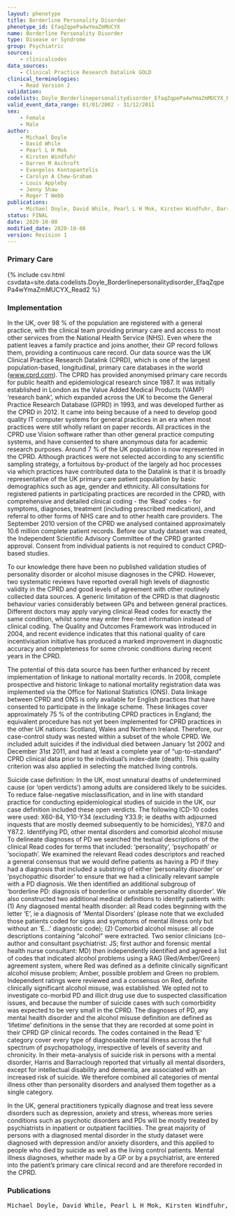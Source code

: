 ```yaml
---
layout: phenotype
title: Borderline Personality Disorder
phenotype_id: EfaqZqpePa4wYmaZmMUCYX
name: Borderline Personality Disorder
type: Disease or Syndrome
group: Psychiatric
sources: 
    - clinicalcodes
data_sources:
    - Clinical Practice Research Datalink GOLD
clinical_terminologies:
    - Read Version 2
validation:
codelists: Doyle_Borderlinepersonalitydisorder_EfaqZqpePa4wYmaZmMUCYX_Read2.csv
valid_event_data_range: 01/01/2002 - 31/12/2011
sex:
    - Female
    - Male
author:
    - Michael Doyle
    - David While
    - Pearl L H Mok
    - Kirsten Windfuhr
    - Darren M Aschroft
    - Evangelos Kontopantelis
    - Carolyn A Chew-Graham
    - Louis Appleby
    - Jenny Shaw
    - Roger T Webb
publications:
    - Michael Doyle, David While, Pearl L H Mok, Kirsten Windfuhr, Darren M. Ashcroft, Evangelos Kontopantelis, Carolyn A Chew-Graham, Lous Appleby, Jenny Shaw, Roger T Webb, Suicide risk in primary care patients diagnosed with a personality disorder a nested case control study. BMC Family Practice, 17(106), 2016.
status: FINAL
date: 2020-10-08
modified_date: 2020-10-08
version: Revision 1
---
```


### Primary Care

{% include csv.html csvdata=site.data.codelists.Doyle_Borderlinepersonalitydisorder_EfaqZqpePa4wYmaZmMUCYX_Read2 %}

### Implementation

In the UK, over 98 % of the population are registered with a general practice, with the clinical team providing primary care and access to most other services from the
National Health Service (NHS). Even where the patient leaves a family practice and joins another, their GP record follows them, providing a continuous care
record. Our data source was the UK Clinical Practice Research Datalink (CPRD), which is one of the largest population-based, longitudinal, primary care databases
in the world (www.cprd.com). The CPRD has provided anonymised primary care records for public health and epidemiological research since 1987. It was initially
established in London as the Value Added Medical Products (VAMP) ‘research bank’, which expanded across the UK to become the General Practice Research Database
(GPRD) in 1993, and was developed further as the CPRD in 2012. It came into being because of a need to develop good quality IT computer systems for general practices in an era when most practices were still wholly
reliant on paper records. All practices in the CPRD use Vision software rather than other general practice computing systems, and have consented to share anonymous
data for academic research purposes. Around 7 % of the UK population is now represented in the CPRD. Although practices were not selected according to any scientific
sampling strategy, a fortuitous by-product of the largely ad hoc processes via which practices have contributed data to the Datalink is that it is broadly representative
of the UK primary care patient population by basic demographics such as age, gender and ethnicity. All consultations for registered patients in participating
practices are recorded in the CPRD, with comprehensive and detailed clinical coding - the ‘Read’ codes - for symptoms, diagnoses, treatment (including prescribed
medication), and referral to other forms of NHS care and to other health care providers. The September 2010 version of the CPRD we analysed contained approximately
10.6 million complete patient records. Before our study dataset was created, the Independent Scientific Advisory Committee of the CPRD granted approval.
Consent from individual patients is not required to conduct CPRD-based studies.

To our knowledge there have been no published validation studies of personality disorder or alcohol misuse diagnoses in the CPRD. However, two systematic reviews
have reported overall high levels of diagnostic validity in the CPRD and good levels of agreement with other routinely collected data sources. A generic limitation
of the CPRD is that diagnostic behaviour varies considerably between GPs and between general practices. Different doctors may apply varying clinical Read
codes for exactly the same condition, whilst some may enter free-text information instead of clinical coding. The Quality and Outcomes Framework was introduced
in 2004, and recent evidence indicates that this national quality of care incentivisation initiative has produced a marked improvement in diagnostic accuracy and completeness
for some chronic conditions during recent years in the CPRD.

The potential of this data source has been further enhanced by recent implementation of linkage to national mortality records. In 2008, complete prospective and
historic linkage to national mortality registration data was implemented via the Office for National Statistics (ONS). Data linkage between CPRD and ONS is only
available for English practices that have consented to participate in the linkage scheme. These linkages cover approximately 75 % of the contributing CPRD practices
in England; the equivalent procedure has not yet been implemented for CPRD practices in the other UK nations: Scotland, Wales and Northern Ireland.
Therefore, our case-control study was nested within a subset of the whole CPRD. We included adult suicides if the individual died between January 1st 2002 and December
31st 2011, and had at least a complete year of “up-to-standard” CPRD clinical data prior to the individual’s index-date (death). This quality criterion was also
applied in selecting the matched living controls.

Suicide case definition:
In the UK, most unnatural deaths of undetermined cause (or ‘open verdicts’) among adults are considered likely to be suicides. To reduce false-negative misclassification,
and in line with standard practice for conducting epidemiological studies of suicide in the UK, our case definition included these open verdicts. The following
ICD-10 codes were used: X60-84, Y10-Y34 (excluding Y33.9; ie deaths with adjourned inquests that are mostly deemed subsequently to be homicides), Y87.0 and Y87.2.
Identifying PD, other mental disorders and comorbid alcohol misuse To delineate diagnoses of PD we searched the textual descriptions of the clinical Read codes for terms that included:
‘personality’, ‘psychopath’ or ‘sociopath’. We examined the relevant Read codes descriptors and reached a general consensus that we would define patients as
having a PD if they had a diagnosis that included a substring of either ‘personality disorder’ or ‘psychopathic disorder’ to ensure that we had a clinically relevant sample
with a PD diagnosis. We then identified an additional subgroup of ‘borderline PD: diagnosis of borderline or unstable personality disorder’. 
We also constructed two additional medical definitions to identify patients with: (1) Any diagnosed mental health disorder: all Read codes beginning with the letter
‘E’, ie a diagnosis of ‘Mental Disorders’ (please note that we excluded those patients coded for signs and symptoms of mental illness only but without an ‘E…’ diagnostic
code); (2) Comorbid alcohol misuse: all code descriptions containing “alcohol” were extracted. Two senior clinicians (co-author and consultant psychiatrist:
JS; first author and forensic mental health nurse consultant: MD) then independently identified and agreed a list of codes that indicated alcohol problems using a RAG
(Red/Amber/Green) agreement system, where Red was defined as a definite clinically significant alcohol misuse problem; Amber, possible problem and Green no problem.
Independent ratings were reviewed and a consensus on Red, definite clinically significant alcohol misuse, was established. We opted not to investigate co-morbid PD
and illicit drug use due to suspected classification issues, and because the number of suicide cases with such comorbidity was expected to be very small in the CPRD. The diagnoses of PD, any mental health disorder and
the alcohol misuse definition are defined as ‘lifetime’ definitions in the sense that they are recorded at some point in their CPRD GP clinical records. The codes
contained in the Read ‘E’ category cover every type of diagnosable mental illness across the full spectrum of psychopathology, irrespective of levels of severity and
chronicity. In their meta-analysis of suicide risk in persons with a mental disorder, Harris and Barraclough reported that virtually all mental disorders, except for
intellectual disability and dementia, are associated with an increased risk of suicide. We therefore combined all categories of mental illness other than personality
disorders and analysed them together as a single category.

In the UK, general practitioners typically diagnose and treat less severe disorders such as depression, anxiety and stress, whereas more series conditions such as
psychotic disorders and PDs will be mostly treated by psychiatrists in inpatient or outpatient facilities. The great majority of persons with a diagnosed mental disorder
in the study dataset were diagnosed with depression and/or anxiety disorders, and this applied to people who died by suicide as well as the living control patients.
Mental illness diagnoses, whether made by a GP or by a psychiatrist, are entered into the patient’s primary care clinical record and are therefore recorded in the CPRD.

### Publications

<pre>
Michael Doyle, David While, Pearl L H Mok, Kirsten Windfuhr, Darren M. Ashcroft, Evangelos Kontopantelis, Carolyn A Chew-Graham, Lous Appleby, Jenny Shaw, Roger T Webb, Suicide risk in primary care patients diagnosed with a personality disorder a nested case control study. BMC Family Practice, 17(106), 2016.
</pre>
